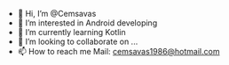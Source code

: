- 👋 Hi, I’m @Cemsavas
- 👀 I’m interested in Android developing
- 🌱 I’m currently learning Kotlin
- 💞️ I’m looking to collaborate on ...
- 📫 How to reach me Mail: cemsavas1986@hotmail.com 

<!---
Cemsavas/Cemsavas is a ✨ special ✨ repository because its `README.md` (this file) appears on your GitHub profile.
You can click the Preview link to take a look at your changes.
--->
